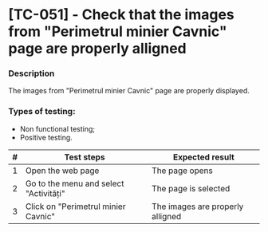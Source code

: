 # **[TC-051] - Check that the images from "Perimetrul minier Cavnic" page are properly alligned**

### **Description**

The images from "Perimetrul minier Cavnic" page are properly displayed.

### **Types of testing:**

- Non functional testing;
- Positive testing.

| #   | **Test steps**                         | **Expected result**              |
| --- | -------------------------------------- | -------------------------------- |
| 1   | Open the web page                      | The page opens                   |
| 2   | Go to the menu and select "Activități" | The page is selected             |
| 3   | Click on "Perimetrul minier Cavnic"    | The images are properly alligned |
